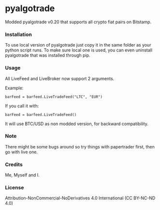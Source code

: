 # pyalgotrade
Modded pyalgotrade v0.20 that supports all crypto fiat pairs on Bitstamp.

### Installation

To use local version of pyalgotrade just copy it in the same folder as your python script runs. To make sure local one is used, you can even uninstall pyalgotrade that was installed through pip.

### Usage

All LiveFeed and LiveBroker now support 2 arguments. 

Example:

`barFeed = barfeed.LiveTradeFeed("LTC", "EUR")`

If you call it with:

`barFeed = barfeed.LiveTradeFeed()`

It will use BTC/USD as non modded version, for backward compatibility.

### Note

There might be some bugs around so try things with papertrader first, then go with live one.

### Credits

Me, Myself and I.

### License

Attribution-NonCommercial-NoDerivatives 4.0 International (CC BY-NC-ND 4.0)

[https://creativecommons.org/licenses/by-nc-nd/4.0/]: https://creativecommons.org/licenses/by-nc-nd/4.0/
